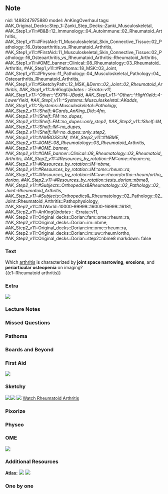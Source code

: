 ## Note
nid: 1488247975880
model: AnKingOverhaul
tags: #AK_Original_Decks::Step_1::Zanki_Step_Decks::Zanki_Musculoskeletal, #AK_Step1_v11::#B&B::12_Immunology::04_Autoimmune::02_Rheumatoid_Arthritis, #AK_Step1_v11::#FirstAid::11_Musculoskeletal_Skin_Connective_Tissue::02_Pathology::16_Osteoarthritis_vs_Rheumatoid_Arthritis, #AK_Step1_v11::#FirstAid::11_Musculoskeletal_Skin_Connective_Tissue::02_Pathology::16_Osteoarthritis_vs_Rheumatoid_Arthritis::Rheumatoid_Arthritis, #AK_Step1_v11::#OME_banner::Clinical::08_Rheumatology::03_Rheumatoid_Arthritis, #AK_Step1_v11::#Pathoma::18_MSK::03_Joint, #AK_Step1_v11::#Physeo::11_Pathology::04_Musculoskeletal_Pathology::04_Osteoarthritis_Rheumatoid_Arthritis, #AK_Step1_v11::#SketchyPath::12_MSK_&_Derm::02_Joint::02_Rheumatoid_Arthritis, #AK_Step1_v11::$AnKingUpdates::$Errata::v11, #AK_Step1_v11::^Other::^EXPN::JBadd, #AK_Step1_v11::^Other::^HighYield::4-LowerYield, #AK_Step1_v11::^Systems::Musculoskeletal::AKadds, #AK_Step1_v11::^Systems::Musculoskeletal::Pathology, #AK_Step2_v11::!Shelf::#Cards_AnKing_Did::4fm, #AK_Step2_v11::!Shelf::FM::no_dupes, #AK_Step2_v11::!Shelf::FM::no_dupes::only_step2, #AK_Step2_v11::!Shelf::IM, #AK_Step2_v11::!Shelf::IM::no_dupes, #AK_Step2_v11::!Shelf::IM::no_dupes::only_step2, #AK_Step2_v11::#AMBOSS::IM, #AK_Step2_v11::#NBME, #AK_Step2_v11::#OME::08_Rheumatology::03_Rheumatoid_Arthritis, #AK_Step2_v11::#OME_banner, #AK_Step2_v11::#OME_banner::Clinical::08_Rheumatology::03_Rheumatoid_Arthritis, #AK_Step2_v11::#Resources_by_rotation::FM::ome::rheum::ra, #AK_Step2_v11::#Resources_by_rotation::IM::nbme, #AK_Step2_v11::#Resources_by_rotation::IM::ome::rheum::ra, #AK_Step2_v11::#Resources_by_rotation::IM::uw::rheum/ortho::rheum/ortho_dorian, #AK_Step2_v11::#Resources_by_rotation::tests_dorian::nbme8, #AK_Step2_v11::#Subjects::Orthopedics_&_Rheumatology::02_Pathology::02_Joint::Rheumatoid_Arthritis, #AK_Step2_v11::#Subjects::Orthopedics_&_Rheumatology::02_Pathology::02_Joint::Rheumatoid_Arthritis::Pathophysiology, #AK_Step2_v11::#UWorld::10000-99999::16000-16999::16181, #AK_Step2_v11::$AnKingUpdates::$Errata::v11, #AK_Step2_v11::Original_decks::Dorian::fam::ome::rheum::ra, #AK_Step2_v11::Original_decks::Dorian::im::nbme, #AK_Step2_v11::Original_decks::Dorian::im::ome::rheum::ra, #AK_Step2_v11::Original_decks::Dorian::im::uw::rheum/ortho, #AK_Step2_v11::Original_decks::Dorian::step2::nbme8
markdown: false

### Text
<div>
  <div>
    Which <u>arthritis</u> is characterized by <b>joint space
    narrowing</b>, <b>erosions</b>, and <b>periarticular
    osteopenia</b> on imaging?
  </div>
  <div>
    {{c1::Rheumatoid arthritis}}
  </div>
</div>

### Extra
<img src="paste-264316582363479.jpg">

### Lecture Notes


### Missed Questions


### Pathoma


### Boards and Beyond


### First Aid
<img src="tmpQzdDu_.png">

### Sketchy
<img src="Ra%20x%20ray%20joint_1566160514431.jpg"><img src=
"paste-264316582363479.jpg"> <img src=
"tmpCRUkEH_1566160514431.png"> <a href=
"https://dashboard.sketchy.com/study/medical/courses/medical-pathophysiology/units/medical-pathophysiology-musculoskeletal-derm/videos/medical-pathophysiology-musculoskeletal-and-derm-joint-rheumatoid-arthritis?utm_source=anki&utm_medium=partnership&utm_campaign=february_update&utm_content=medical">
Watch Rheumatoid Arthritis</a>

### Pixorize


### Physeo


### OME
<div class="ome-widget">
  <a href=
  "https://onlinemeded.org/spa/rheumatology/rheumatoid-arthritis/acquire?ref=anki">
  <img src="_OME_AnkiFlashcards_Lesson_2.png"></a>
</div>

### Additional Resources
<b>Atlas:</b> <img src="tmpEL3IDI.png"> <img src="tmpkf_qxd.png">

### One by one

